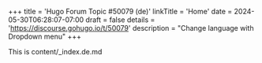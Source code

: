 +++
title = 'Hugo Forum Topic #50079 (de)'
linkTitle = 'Home'
date = 2024-05-30T06:28:07-07:00
draft = false
details = 'https://discourse.gohugo.io/t/50079'
description = "Change language with Dropdown menu"
+++

This is content/_index.de.md
